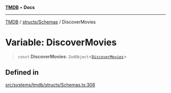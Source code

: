[**TMDB**](../../../README.md) • **Docs**

***

[TMDB](../../../README.md) / [structs/Schemas](../README.md) / DiscoverMovies

# Variable: DiscoverMovies

> `const` **DiscoverMovies**: `ZodObject`\<[`DiscoverMovies`](../type-aliases/DiscoverMovies.md)\>

## Defined in

[src/systems/tmdb/structs/Schemas.ts:308](https://github.com/Norviah/media-hub/blob/b0accce5c447ccf1a18696f3cb0baef1f5bd16be/src/systems/tmdb/structs/Schemas.ts#L308)
